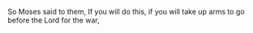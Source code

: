 So Moses said to them, If you will do this, if you will take up arms to go before the Lord for the war,
